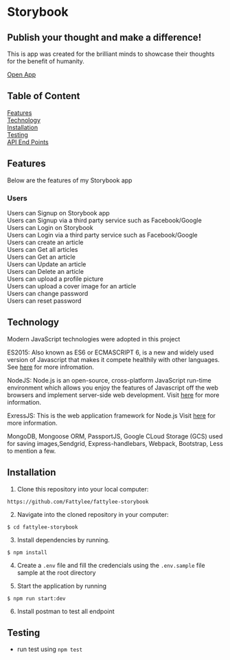 # Storybook

## Publish your thought and make a difference!

This is app was created for the brilliant minds to showcase their thoughts for the benefit of humanity.

[Open App](https://fattylee-storybook.herokuapp.com)

## Table of Content

[Features](#features)<br>
[Technology](#technology)<br>
[Installation](#installation)<br>
[Testing](#testing)<br>
[API End Points](#api-end-points)

## Features

Below are the features of my Storybook app

### Users

Users can Signup on Storybook app<br/>
Users can Signup via a third party service such as Facebook/Google<br/>
Users can Login on Storybook<br/>
Users can Login via a third party service such as Facebook/Google<br/>
Users can create an article<br/>
Users can Get all articles<br/>
Users can Get an article <br/>
Users can Update an article<br/>
Users can Delete an article<br/>
Users can upload a profile picture<br/>
Users can upload a cover image for an article<br/>
Users can change password<br/>
Users can reset password<br/>

## Technology

Modern JavaScript technologies were adopted in this project

ES2015: Also known as ES6 or ECMASCRIPT 6, is a new and widely used version of Javascript
that makes it compete healthily with other languages. See [here](https://en.wikipedia.org/wiki/ECMAScript) for more infromation.

NodeJS: Node.js is an open-source, cross-platform JavaScript run-time environment which allows you enjoy the features of Javascript off the web browsers and implement server-side web development.
Visit [here](https://nodejs.org/en/) for more information.

ExressJS: This is the web application framework for Node.js
Visit [here](https://expressjs.com) for more information.

MongoDB, Mongoose ORM, PassportJS, Google CLoud Storage (GCS) used for saving images,Sendgrid, Express-handlebars, Webpack, Bootstrap, Less to mention a few.

## Installation

1. Clone this repository into your local computer:

```
https://github.com/Fattylee/fattylee-storybook
```

2. Navigate into the cloned repository in your computer:

```
$ cd fattylee-storybook
```

3. Install dependencies by running.

```
$ npm install
```

4. Create a `.env` file and fill the credencials using the `.env.sample` file sample at the root directory

5. Start the application by running

```
$ npm run start:dev
```

6. Install postman to test all endpoint

## Testing

- run test using `npm test`
